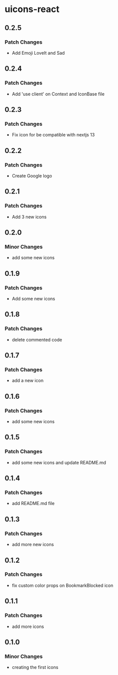 # uicons-react

## 0.2.5

### Patch Changes

- Add Emoji LoveIt and Sad

## 0.2.4

### Patch Changes

- Add 'use client' on Context and IconBase file

## 0.2.3

### Patch Changes

- Fix icon for be compatible with nextjs 13

## 0.2.2

### Patch Changes

- Create Google logo

## 0.2.1

### Patch Changes

- Add 3 new icons

## 0.2.0

### Minor Changes

- add some new icons

## 0.1.9

### Patch Changes

- Add some new icons

## 0.1.8

### Patch Changes

- delete commented code

## 0.1.7

### Patch Changes

- add a new icon

## 0.1.6

### Patch Changes

- add some new icons

## 0.1.5

### Patch Changes

- add some new icons and update README.md

## 0.1.4

### Patch Changes

- add README.md file

## 0.1.3

### Patch Changes

- add more new icons

## 0.1.2

### Patch Changes

- fix custom color props on BookmarkBlocked icon

## 0.1.1

### Patch Changes

- add more icons

## 0.1.0

### Minor Changes

- creating the first icons
